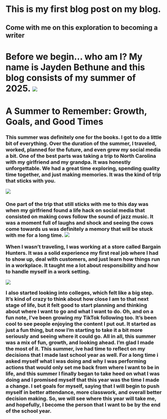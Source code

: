 

<h1>This is my first blog post on my blog.</h1>

<h2>Come with me on this exploration to becoming a writer</h2>

<h1> Before we begin... who am I? My name is Jayden Bethune and this blog consists of my summer of 2025.

<img src="/blog/images/jayden.jpeg"> 

<h1>A Summer to Remember: Growth, Goals, and Good Times</h1>

<h3>This summer was definitely one for the books. I got to do a little bit of everything. Over the duration of the summer, I traveled, worked, planned for the future, and even grew my social media a bit.
One of the best parts was taking a trip to North Carolina with my girlfriend and my grandpa. It was honestly unforgettable. We had a great time exploring, spending quality time together, and just making memories. It was the kind of trip that sticks with you. </h3>

<img src="/blog/images/love.jpeg">

<h3> One part of the trip that still sticks with me to this day was when my girlfriend found a life hack on social media that consisted on making cows follow the sound of jazz music. It was a moment full of laughs and shock and seeing the cows come towards us was definitely a memory that will be stuck with me for a long time.

<img src = "/blog/images/cows.jpeg">



When I wasn’t traveling, I was working at a store called Bargain Hunters. It was a solid experience my first real job where I had to show up, deal with customers, and just learn how things run in a workplace. It taught me a lot about responsibility and how to handle myself in a work setting.

<img src = "/blog/images/work.jpeg">

I also started looking into colleges, which felt like a big step. It’s kind of crazy to think about how close I am to that next stage of life, but it felt good to start planning and thinking about where I want to go and what I want to do.
Oh, and on a fun note, I’ve been growing my TikTok following too. It’s been cool to see people enjoying the content I put out. It started as just a fun thing, but now I’m starting to take it a bit more seriously and seeing where it could go.
All in all, this summer was a mix of fun, growth, and looking ahead. I’m glad I made the most of it.
This summer, ive had time to reflect on my decisions that I made last school year as well. For a long time i asked myself what I was doing and why I was performing actions that would only set me back from where I want to be in life, and this summer I finally began to take heed on what I was doing and I promised myself that this year was the time I made a change. I set goals for myself, saying that I will begin to push myself in better attendance, more classwork, and overall better decision making. So, we will see where this year will take me, and hopefully, I become the person that I want to be by the end of the school year.